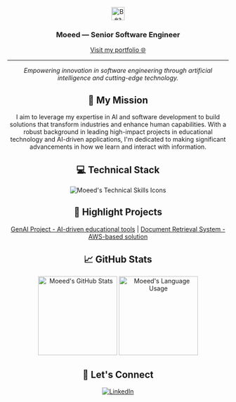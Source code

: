 <p align="center">
  <img src="https://raw.githubusercontent.com/Tarikul-Islam-Anik/Animated-Fluent-Emojis/master/Emojis/Smilies/Beaming%20Face%20with%20Smiling%20Eyes.png" alt="Beaming Face with Smiling Eyes" width="30" height="30" />
  <h3 align="center"><strong>Moeed — Senior Software Engineer</strong></h3>
  <p align="center">
    <a href="https://moeedcodes.com" target="_blank">Visit my portfolio 🌐</a>
  </p>
</p>

<hr>

<p align="center">
  <em>Empowering innovation in software engineering through artificial intelligence and cutting-edge technology.</em>
</p>

<h2 align="center">🔭 My Mission</h2>

<p align="center">
I aim to leverage my expertise in AI and software development to build solutions that transform industries and enhance human capabilities. With a robust background in leading high-impact projects in educational technology and AI-driven applications, I'm dedicated to making significant advancements in how we learn and interact with information.
</p>

<h2 align="center">💻 Technical Stack</h2>

<p align="center">
  <img src="https://skillicons.dev/icons?i=python,js,cpp,ts,react,nextjs,aws,nestjs,graphql,docker,kubernetes,jenkins" alt="Moeed's Technical Skills Icons" />
</p>

<h2 align="center">🌟 Highlight Projects</h2>

<p align="center">
  <a href="https://github.com/MuhammadMoeedUllah/genai">GenAI Project - AI-driven educational tools</a> |
  <a href="https://github.com/MuhammadMoeedUllah/document-retrieval">Document Retrieval System - AWS-based solution</a>
</p>

<h2 align="center">📈 GitHub Stats</h2>

<p align="center">
  <img height="180em" src="https://github-readme-stats.vercel.app/api?username=muhammadmoeedullah&show_icons=true&theme=calm&hide_border=true&count_private=true" alt="Moeed's GitHub Stats" />
  <img height="180em" src="https://github-readme-stats.vercel.app/api/top-langs/?username=muhammadmoeedullah&layout=compact&theme=calm&hide_border=true" alt="Moeed's Language Usage" />
</p>

<h2 align="center">🔗 Let's Connect</h2>

<p align="center">
  <a href="https://linkedin.com/in/moeedullah"><img src="https://skillicons.dev/icons?i=linkedin" alt="LinkedIn" /></a>
</p>
